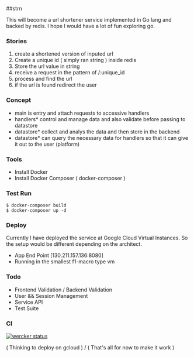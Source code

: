 ##strn 

This will become a url shortener service implemented in Go lang and backed by redis. I hope I would have a lot of fun exploring go.

### Stories
1. create a shortened version of inputed url
2. Create a unique id ( simply ran string ) inside redis 
3. Store the url value in string
4. receive a request in the pattern of /:unique_id
5. process and find the url
6. if the url is found redirect the user

### Concept
* main is entry and attach requests to accessive handlers
* handlers* control and manage data and also validate before passing to datastore
* datastore* collect and analys the data and then store in the backend
* datastore* can query the necessary data for handlers so that it can give it out to the user (platform)

### Tools
* Install Docker
* Install Docker Composer ( docker-composer )

### Test Run
``` 
$ docker-composer build 
$ docker-composer up -d
``` 

### Deploy
Currently I have deployed the service at Google Cloud Virtual Instances. So the setup would be different depending on the architect.

* App End Point [130.211.157.136:8080]
* Running in the smallest f1-macro type vm

### Todo
* Frontend Validation / Backend Validation
* User && Session Management
* Service API
* Test Suite

### CI
[![wercker status](https://app.wercker.com/status/ede547fd92b2c518624777321467ee74/m "wercker status")](https://app.wercker.com/project/bykey/ede547fd92b2c518624777321467ee74)

( Thinking to deploy on gcloud ) /
( That's all for now to make it work )
